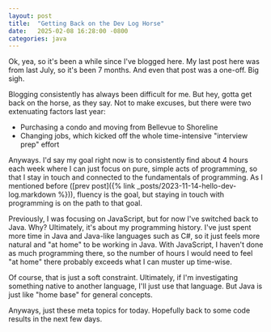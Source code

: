 ```yaml
---
layout: post
title:  "Getting Back on the Dev Log Horse"
date:   2025-02-08 16:28:00 -0800
categories: java
---
```

Ok, yea, so it's been a while since I've blogged here. My last post here was from last July, so it's
been 7 months. And even that post was a one-off. Big sigh.

Blogging consistently has always been difficult for me. But hey, gotta get back on the horse, as
they say. Not to make excuses, but there were two extenuating factors last year:

 * Purchasing a condo and moving from Bellevue to Shoreline
 * Changing jobs, which kicked off the whole time-intensive "interview prep" effort

Anyways. I'd say my goal right now is to consistently find about 4 hours each week where I can just
focus on pure, simple acts of programming, so that I stay in touch and connected to the
fundamentals of programming. As I mentioned before ([prev post]({% link _posts/2023-11-14-hello-dev-log.markdown %})),
fluency is the goal, but staying in touch with programming is on the path to that goal.

Previously, I was focusing on JavaScript, but for now I've switched back to Java. Why? Ultimately,
it's about my programming history. I've just spent more time in Java and Java-like languages such
as C#, so it just feels more natural and "at home" to be working in Java. With JavaScript, I haven't done as
much programming there, so the number of hours I would need to feel "at home" there probably
exceeds what I can muster up time-wise.

Of course, that is just a soft constraint. Ultimately, if I'm investigating something native to another
language, I'll just use that language. But Java is just like "home base" for general concepts.

Anyways, just these meta topics for today. Hopefully back to some code results in the next few days.